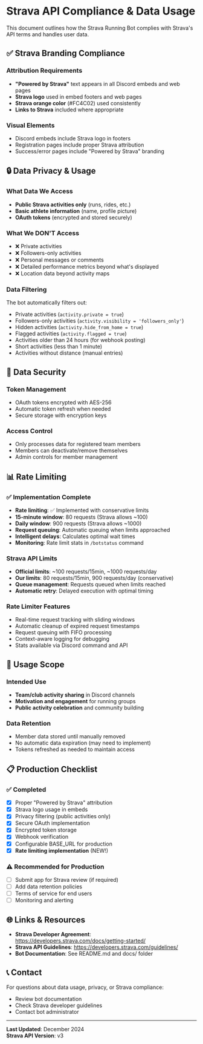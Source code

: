 # Strava API Compliance & Data Usage

This document outlines how the Strava Running Bot complies with Strava's API terms and handles user data.

## ✅ Strava Branding Compliance

### Attribution Requirements

- **"Powered by Strava"** text appears in all Discord embeds and web pages
- **Strava logo** used in embed footers and web pages
- **Strava orange color** (#FC4C02) used consistently
- **Links to Strava** included where appropriate

### Visual Elements

- Discord embeds include Strava logo in footers
- Registration pages include proper Strava attribution
- Success/error pages include "Powered by Strava" branding

## 🔒 Data Privacy & Usage

### What Data We Access

- **Public Strava activities only** (runs, rides, etc.)
- **Basic athlete information** (name, profile picture)
- **OAuth tokens** (encrypted and stored securely)

### What We DON'T Access

- ❌ Private activities
- ❌ Followers-only activities  
- ❌ Personal messages or comments
- ❌ Detailed performance metrics beyond what's displayed
- ❌ Location data beyond activity maps

### Data Filtering

The bot automatically filters out:

- Private activities (`activity.private = true`)
- Followers-only activities (`activity.visibility = 'followers_only'`)
- Hidden activities (`activity.hide_from_home = true`)
- Flagged activities (`activity.flagged = true`)
- Activities older than 24 hours (for webhook posting)
- Short activities (less than 1 minute)
- Activities without distance (manual entries)

## 🔐 Data Security

### Token Management

- OAuth tokens encrypted with AES-256
- Automatic token refresh when needed
- Secure storage with encryption keys

### Access Control  

- Only processes data for registered team members
- Members can deactivate/remove themselves
- Admin controls for member management

## 📊 Rate Limiting

### ✅ Implementation Complete

- **Rate limiting**: ✅ Implemented with conservative limits
- **15-minute window**: 80 requests (Strava allows ~100)
- **Daily window**: 900 requests (Strava allows ~1000)  
- **Request queuing**: Automatic queuing when limits approached
- **Intelligent delays**: Calculates optimal wait times
- **Monitoring**: Rate limit stats in `/botstatus` command

### Strava API Limits

- **Official limits**: ~100 requests/15min, ~1000 requests/day
- **Our limits**: 80 requests/15min, 900 requests/day (conservative)
- **Queue management**: Requests queued when limits reached
- **Automatic retry**: Delayed execution with optimal timing

### Rate Limiter Features

- Real-time request tracking with sliding windows
- Automatic cleanup of expired request timestamps  
- Request queuing with FIFO processing
- Context-aware logging for debugging
- Stats available via Discord command and API

## 🎯 Usage Scope

### Intended Use

- **Team/club activity sharing** in Discord channels
- **Motivation and engagement** for running groups
- **Public activity celebration** and community building

### Data Retention

- Member data stored until manually removed
- No automatic data expiration (may need to implement)
- Tokens refreshed as needed to maintain access

## 📋 Production Checklist

### ✅ Completed

- [x] Proper "Powered by Strava" attribution
- [x] Strava logo usage in embeds
- [x] Privacy filtering (public activities only)
- [x] Secure OAuth implementation
- [x] Encrypted token storage
- [x] Webhook verification
- [x] Configurable BASE_URL for production
- [x] **Rate limiting implementation** (NEW!)

### ⚠️ Recommended for Production

- [ ] Submit app for Strava review (if required)
- [ ] Add data retention policies
- [ ] Terms of service for end users
- [ ] Monitoring and alerting

## 🌐 Links & Resources

- **Strava Developer Agreement**: <https://developers.strava.com/docs/getting-started/>
- **Strava API Guidelines**: <https://developers.strava.com/guidelines/>
- **Bot Documentation**: See README.md and docs/ folder

## 📞 Contact

For questions about data usage, privacy, or Strava compliance:

- Review bot documentation
- Check Strava developer guidelines  
- Contact bot administrator

---

**Last Updated**: December 2024  
**Strava API Version**: v3
